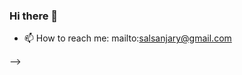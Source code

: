 ### Hi there 👋

<!--
**ShaalanMarwan/ShaalanMarwan** is a ✨ _special_ ✨ repository because its `README.md` (this file) appears on your GitHub profile.

Here are some ideas to get you started:

- 🔭 I’m currently working on software developer 
- 🌱 I’m currently learning to be Full Stack developer 
- 👯 I’m looking to collaborate on ...
- 🤔 I’m looking for help with advance topics
<!-- - 💬 Ask me about -->
- 📫 How to reach me: mailto:salsanjary@gmail.com
<!-- - 😄 Pronouns: ... -->
<!-- - ⚡ Fun fact: ...-->
-->
